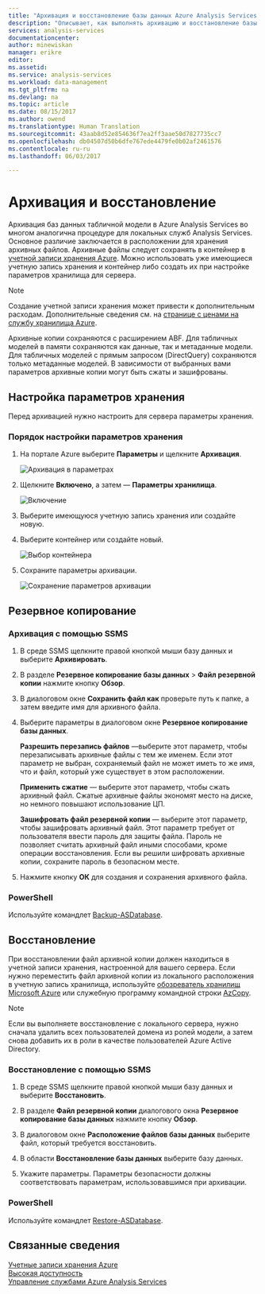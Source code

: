 ```yaml
---
title: "Архивация и восстановление базы данных Azure Analysis Services | Документы Майкрософт"
description: "Описывает, как выполнять архивацию и восстановление базы данных Analysis Services Azure."
services: analysis-services
documentationcenter: 
author: minewiskan
manager: erikre
editor: 
ms.assetid: 
ms.service: analysis-services
ms.workload: data-management
ms.tgt_pltfrm: na
ms.devlang: na
ms.topic: article
ms.date: 08/15/2017
ms.author: owend
ms.translationtype: Human Translation
ms.sourcegitcommit: 43aab8d52e854636f7ea2ff3aae50d7827735cc7
ms.openlocfilehash: db04507d50b6dfe767ede4479fe0b02af2461576
ms.contentlocale: ru-ru
ms.lasthandoff: 06/03/2017

---
```


# <a name="backup-and-restore"></a>Архивация и восстановление

Архивация баз данных табличной модели в Azure Analysis Services во многом аналогична процедуре для локальных служб Analysis Services. Основное различие заключается в расположении для хранения архивных файлов. Архивные файлы следует сохранять в контейнер в [учетной записи хранения Azure](../storage/storage-create-storage-account.md). Можно использовать уже имеющиеся учетную запись хранения и контейнер либо создать их при настройке параметров хранилища для сервера.

> [!NOTE]
> Создание учетной записи хранения может привести к дополнительным расходам. Дополнительные сведения см. на [странице с ценами на службу хранилища Azure](https://azure.microsoft.com/pricing/details/storage/blobs/).
> 
> 

Архивные копии сохраняются с расширением ABF. Для табличных моделей в памяти сохраняются как данные, так и метаданные модели. Для табличных моделей с прямым запросом (DirectQuery) сохраняются только метаданные моделей. В зависимости от выбранных вами параметров архивные копии могут быть сжаты и зашифрованы. 



## <a name="configure-storage-settings"></a>Настройка параметров хранения
Перед архивацией нужно настроить для сервера параметры хранения.


### <a name="to-configure-storage-settings"></a>Порядок настройки параметров хранения
1.  На портале Azure выберите **Параметры** и щелкните **Архивация**.

    ![Архивация в параметрах](./media/analysis-services-backup/aas-backup-backups.png)

2.  Щелкните **Включено**, а затем — **Параметры хранилища**.

    ![Включение](./media/analysis-services-backup/aas-backup-enable.png)

3. Выберите имеющуюся учетную запись хранения или создайте новую.

4. Выберите контейнер или создайте новый.

    ![Выбор контейнера](./media/analysis-services-backup/aas-backup-container.png)

5. Сохраните параметры архивации.

    ![Сохранение параметров архивации](./media/analysis-services-backup/aas-backup-save.png)

## <a name="backup"></a>Резервное копирование

### <a name="to-backup-by-using-ssms"></a>Архивация с помощью SSMS

1. В среде SSMS щелкните правой кнопкой мыши базу данных и выберите **Архивировать**.

2. В разделе **Резервное копирование базы данных** > **Файл резервной копии** нажмите кнопку **Обзор**.

3. В диалоговом окне **Сохранить файл как** проверьте путь к папке, а затем введите имя для архивного файла. 

4. Выберите параметры в диалоговом окне **Резервное копирование базы данных**.

    **Разрешить перезапись файлов** —выберите этот параметр, чтобы перезаписывать архивные файлы с тем же именем. Если этот параметр не выбран, сохраняемый файл не может иметь то же имя, что и файл, который уже существует в этом расположении.

    **Применить сжатие** — выберите этот параметр, чтобы сжать архивный файл. Сжатые архивные файлы экономят место на диске, но немного повышают использование ЦП. 

    **Зашифровать файл резервной копии** — выберите этот параметр, чтобы зашифровать архивный файл. Этот параметр требует от пользователя ввести пароль для защиты файла. Пароль не позволяет считать архивный файл иными способами, кроме операции восстановления. Если вы решили шифровать архивные копии, сохраните пароль в безопасном месте.

5. Нажмите кнопку **ОК** для создания и сохранения архивного файла.


### <a name="powershell"></a>PowerShell
Используйте командлет [Backup-ASDatabase](https://docs.microsoft.com/sql/analysis-services/powershell/backup-asdatabase-cmdlet).

## <a name="restore"></a>Восстановление
При восстановлении файл архивной копии должен находиться в учетной записи хранения, настроенной для вашего сервера. Если нужно переместить файл архивной копии из локального расположения в учетную запись хранилища, используйте [обозреватель хранилищ Microsoft Azure](https://docs.microsoft.com/azure/vs-azure-tools-storage-manage-with-storage-explorer) или служебную программу командной строки [AzCopy](../storage/storage-use-azcopy.md). 



> [!NOTE]
> Если вы выполняете восстановление с локального сервера, нужно сначала удалить всех пользователей домена из ролей модели, а затем снова добавить их в роли в качестве пользователей Azure Active Directory.
> 
> 

### <a name="to-restore-by-using-ssms"></a>Восстановление с помощью SSMS

1. В среде SSMS щелкните правой кнопкой мыши базу данных и выберите **Восстановить**.

2. В разделе **Файл резервной копии** диалогового окна **Резервное копирование базы данных** нажмите кнопку **Обзор**.

3. В диалоговом окне **Расположение файлов базы данных** выберите файл, который требуется восстановить.

4. В области **Восстановление базы данных** выберите базу данных.

5. Укажите параметры. Параметры безопасности должны соответствовать параметрам, использовавшимся при архивации.


### <a name="powershell"></a>PowerShell

Используйте командлет [Restore-ASDatabase](https://docs.microsoft.com/sql/analysis-services/powershell/restore-asdatabase-cmdlet).


## <a name="related-information"></a>Связанные сведения

[Учетные записи хранения Azure](../storage/storage-create-storage-account.md)  
[Высокая доступность](analysis-services-bcdr.md)     
[Управление службами Azure Analysis Services](analysis-services-manage.md)


